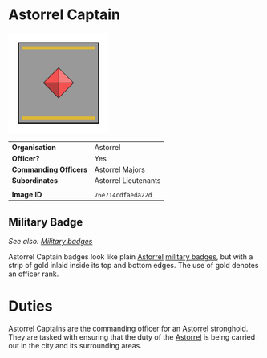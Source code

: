# Astorrel Captain

<img src="https://raw.githubusercontent.com/jesskelsall/astarus-images/main/symbols/76e714cdfaeda22d.png" height="200" />

|||
| --- | --- |
| **Organisation** | Astorrel | rank.2
| **Officer?** | Yes |
| **Commanding Officers** | Astorrel Majors |
| **Subordinates** | Astorrel Lieutenants |
|||
| **Image ID** | `76e714cdfaeda22d` |

## Military Badge

*See also: [Military badges](../../../military-badges.md)*

Astorrel Captain badges look like plain [Astorrel](../astorrel.md) [military badges](../../../military-badges.md), but with a strip of gold inlaid inside its top and bottom edges. The use of gold denotes an officer rank.

# Duties

Astorrel Captains are the commanding officer for an [Astorrel](../astorrel.md) stronghold. They are tasked with ensuring that the duty of the [Astorrel](../astorrel.md) is being carried out in the city and its surrounding areas.
